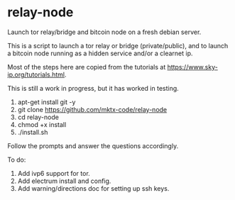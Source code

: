 # relay-node
Launch tor relay/bridge and bitcoin node on a fresh debian server.

This is a script to launch a tor relay or bridge (private/public), and to launch a bitcoin node running as a hidden service and/or a clearnet ip.

Most of the steps here are copied from the tutorials at https://www.sky-ip.org/tutorials.html.

This is still a work in progress, but it has worked in testing.  

1. apt-get install git -y
2. git clone https://github.com/mktx-code/relay-node
3. cd relay-node
4. chmod +x install 
5. ./install.sh

Follow the prompts and answer the questions accordingly.

To do:

1. Add ivp6 support for tor.
2. Add electrum install and config.
3. Add warning/directions doc for setting up ssh keys.
